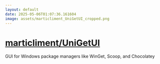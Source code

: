 ```yaml
---
layout: default
date: 2025-05-06T01:07:36.161604
image: assets/marticliment_UniGetUI_cropped.png
---
```


# [marticliment/UniGetUI](https://github.com/marticliment/UniGetUI)

GUI for Windows package managers like WinGet, Scoop, and Chocolatey
